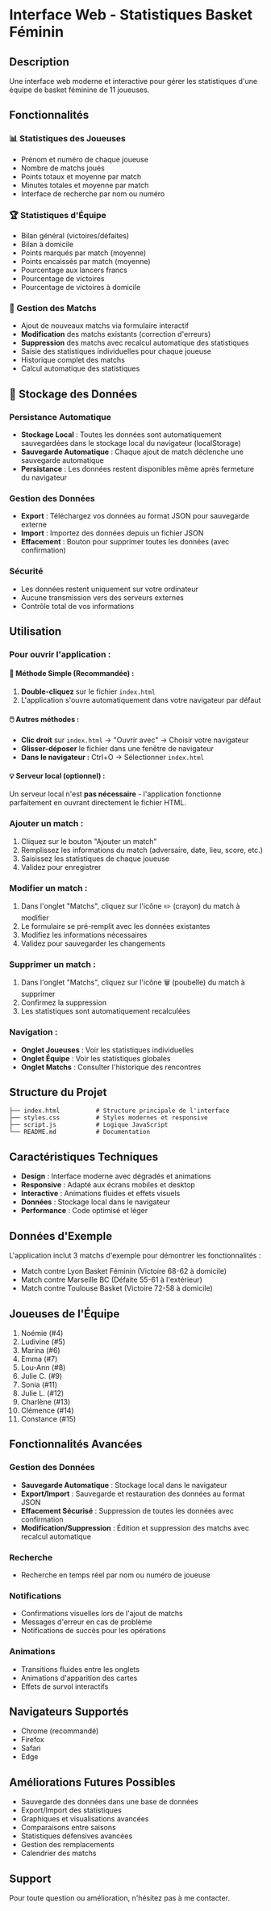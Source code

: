 # Interface Web - Statistiques Basket Féminin

## Description
Une interface web moderne et interactive pour gérer les statistiques d'une équipe de basket féminine de 11 joueuses.

## Fonctionnalités

### 📊 Statistiques des Joueuses
- Prénom et numéro de chaque joueuse
- Nombre de matchs joués
- Points totaux et moyenne par match
- Minutes totales et moyenne par match
- Interface de recherche par nom ou numéro

### 🏆 Statistiques d'Équipe
- Bilan général (victoires/défaites)
- Bilan à domicile
- Points marqués par match (moyenne)
- Points encaissés par match (moyenne)
- Pourcentage aux lancers francs
- Pourcentage de victoires
- Pourcentage de victoires à domicile

### 🏀 Gestion des Matchs
- Ajout de nouveaux matchs via formulaire interactif
- **Modification** des matchs existants (correction d'erreurs)
- **Suppression** des matchs avec recalcul automatique des statistiques
- Saisie des statistiques individuelles pour chaque joueuse
- Historique complet des matchs
- Calcul automatique des statistiques

## 💾 Stockage des Données

### Persistance Automatique
- **Stockage Local** : Toutes les données sont automatiquement sauvegardées dans le stockage local du navigateur (localStorage)
- **Sauvegarde Automatique** : Chaque ajout de match déclenche une sauvegarde automatique
- **Persistance** : Les données restent disponibles même après fermeture du navigateur

### Gestion des Données
- **Export** : Téléchargez vos données au format JSON pour sauvegarde externe
- **Import** : Importez des données depuis un fichier JSON
- **Effacement** : Bouton pour supprimer toutes les données (avec confirmation)

### Sécurité
- Les données restent uniquement sur votre ordinateur
- Aucune transmission vers des serveurs externes
- Contrôle total de vos informations

## Utilisation

### Pour ouvrir l'application :

#### 🎯 **Méthode Simple (Recommandée) :**
1. **Double-cliquez** sur le fichier `index.html`
2. L'application s'ouvre automatiquement dans votre navigateur par défaut

#### 🖱️ **Autres méthodes :**
- **Clic droit** sur `index.html` → "Ouvrir avec" → Choisir votre navigateur
- **Glisser-déposer** le fichier dans une fenêtre de navigateur
- **Dans le navigateur :** Ctrl+O → Sélectionner `index.html`

#### 💡 **Serveur local (optionnel) :**
Un serveur local n'est **pas nécessaire** - l'application fonctionne parfaitement en ouvrant directement le fichier HTML.

### Ajouter un match :
1. Cliquez sur le bouton "Ajouter un match"
2. Remplissez les informations du match (adversaire, date, lieu, score, etc.)
3. Saisissez les statistiques de chaque joueuse
4. Validez pour enregistrer

### Modifier un match :
1. Dans l'onglet "Matchs", cliquez sur l'icône ✏️ (crayon) du match à modifier
2. Le formulaire se pré-remplit avec les données existantes
3. Modifiez les informations nécessaires
4. Validez pour sauvegarder les changements

### Supprimer un match :
1. Dans l'onglet "Matchs", cliquez sur l'icône 🗑️ (poubelle) du match à supprimer
2. Confirmez la suppression
3. Les statistiques sont automatiquement recalculées

### Navigation :
- **Onglet Joueuses** : Voir les statistiques individuelles
- **Onglet Équipe** : Voir les statistiques globales
- **Onglet Matchs** : Consulter l'historique des rencontres

## Structure du Projet

```
├── index.html          # Structure principale de l'interface
├── styles.css          # Styles modernes et responsive
├── script.js           # Logique JavaScript
└── README.md           # Documentation
```

## Caractéristiques Techniques

- **Design** : Interface moderne avec dégradés et animations
- **Responsive** : Adapté aux écrans mobiles et desktop
- **Interactive** : Animations fluides et effets visuels
- **Données** : Stockage local dans le navigateur
- **Performance** : Code optimisé et léger

## Données d'Exemple
L'application inclut 3 matchs d'exemple pour démontrer les fonctionnalités :
- Match contre Lyon Basket Féminin (Victoire 68-62 à domicile)
- Match contre Marseille BC (Défaite 55-61 à l'extérieur)
- Match contre Toulouse Basket (Victoire 72-58 à domicile)

## Joueuses de l'Équipe
1. Noémie (#4)
2. Ludivine (#5)
3. Marina (#6)
4. Emma (#7)
5. Lou-Ann (#8)
6. Julie C. (#9)
7. Sonia (#11)
8. Julie L. (#12)
9. Charlène (#13)
10. Clémence (#14)
11. Constance (#15)

## Fonctionnalités Avancées

### Gestion des Données
- **Sauvegarde Automatique** : Stockage local dans le navigateur
- **Export/Import** : Sauvegarde et restauration des données au format JSON
- **Effacement Sécurisé** : Suppression de toutes les données avec confirmation
- **Modification/Suppression** : Édition et suppression des matchs avec recalcul automatique

### Recherche
- Recherche en temps réel par nom ou numéro de joueuse

### Notifications
- Confirmations visuelles lors de l'ajout de matchs
- Messages d'erreur en cas de problème
- Notifications de succès pour les opérations

### Animations
- Transitions fluides entre les onglets
- Animations d'apparition des cartes
- Effets de survol interactifs

## Navigateurs Supportés
- Chrome (recommandé)
- Firefox
- Safari
- Edge

## Améliorations Futures Possibles
- Sauvegarde des données dans une base de données
- Export/Import des statistiques
- Graphiques et visualisations avancées
- Comparaisons entre saisons
- Statistiques défensives avancées
- Gestion des remplacements
- Calendrier des matchs

## Support
Pour toute question ou amélioration, n'hésitez pas à me contacter.